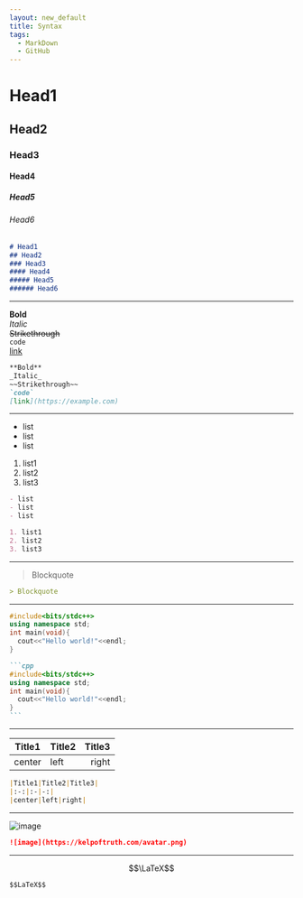 ```yaml
---
layout: new_default
title: Syntax
tags: 
  - MarkDown
  - GitHub
---
```


# Head1
## Head2
### Head3
#### Head4
##### Head5
###### Head6
```md
# Head1
## Head2
### Head3
#### Head4
##### Head5
###### Head6
```

---

**Bold**<br>
_Italic_<br>
~~Strikethrough~~<br>
`code`<br>
[link](https://example.com)<br>
```md
**Bold**
_Italic_
~~Strikethrough~~
`code`
[link](https://example.com)
```

---

- list
- list
- list

1. list1
2. list2
3. list3

```md
- list
- list
- list

1. list1
2. list2
3. list3
```

---

> Blockquote

```md
> Blockquote
```

---

```cpp
#include<bits/stdc++>
using namespace std;
int main(void){
  cout<<"Hello world!"<<endl;
}
```

``````md
```cpp
#include<bits/stdc++>
using namespace std;
int main(void){
  cout<<"Hello world!"<<endl;
}
```
``````

---

|Title1|Title2|Title3|
|:-:|:-|-:|
|center|left|right|

```md
|Title1|Title2|Title3|
|:-:|:-|-:|
|center|left|right|
```

---

![image](https://kelpoftruth.com/avatar.png)

```md
![image](https://kelpoftruth.com/avatar.png)
```

---

$$\LaTeX$$

```md
$$LaTeX$$
```
